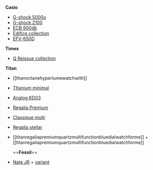  

**Casio**

- [G-shock 5000u](https://www.amazon.in/G-Shock-GW-5000U-1JF-Resistant-GW-5000-Shipped/dp/B098DGF6CM)
- [G-shock 2100](https://www.casio.com/in/watches/gshock/products/analog-digital/ga-2100/)
- [ECB 900db](https://www.flipkart.com/casio-ecb-900db-1bdr-analog-digital-watch-men/p/itmf827d0285938e?pid=WATFJWXYZPX75H4A&lid=LSTWATFJWXYZPX75H4ATLEVNS&marketplace=FLIPKART&q=watches+for+men&store=r18%2Ff13&srno=s_2_51&otracker=search&otracker1=search&fm=Search&iid=f55a9be8-6769-4aaf-a5f6-04c03f2190a2.WATFJWXYZPX75H4A.SEARCH&ppt=sp&ppn=sp&ssid=1cqvsqkvoq5o9xxc1720101873082&qH=959e134ef548e173)
- [Edifice collection](https://www.casio.com/in/watches/edifice/)
- [EFV-650D](https://www.flipkart.com/casio-efv-650d-3avudf-edifice-analog-watch-men/p/itm77b594d297ff2?pid=WATGWH8RGAANHNMY&lid=LSTWATGWH8RGAANHNMYFBRKIL&marketplace=FLIPKART&q=men+wrist+watches&store=r18%2Ff13&srno=s_1_20&otracker=AS_Query_HistoryAutoSuggest_4_0&otracker1=AS_Query_HistoryAutoSuggest_4_0&fm=Search&iid=fe26cbe6-242d-4133-ad96-56d743607249.WATGWH8RGAANHNMY.SEARCH&ppt=sp&ppn=sp&ssid=cezjia24y24vhatc1720104999488&qH=21074c52d6bfdb0b)

**Timex**

- [Q Reissue collection](https://shop.timexindia.com/collections/men-q-timex-reissue?uff_j7igan_tags=Men)

**Titan**

- [[titanoctanehyperlumewatchwith]]
- [TItanium minimal](https://www.flipkart.com/titan-titanium-analog-watch-men/p/itm3e1e216ef3bdb?pid=WATGVJM8GTHNAGG6&lid=LSTWATGVJM8GTHNAGG6XRZNEB&marketplace=FLIPKART&q=watches+for+men&store=r18%2Ff13&srno=s_1_34&otracker=search&otracker1=search&fm=Search&iid=254f1001-5616-42bb-84e7-6e4550f43121.WATGVJM8GTHNAGG6.SEARCH&ppt=sp&ppn=sp&ssid=1cqvsqkvoq5o9xxc1720101873082&qH=959e134ef548e173)
- [Analog KD03](https://www.flipkart.com/titan-90090kd03-dm762-titan-quartet-analog-watch-men/p/itm4e8649cece5d6?pid=WATGN8A6G2CHGKME&lid=LSTWATGN8A6G2CHGKMERGRNDK&marketplace=FLIPKART&q=watches+for+men&store=r18%2Ff13&srno=s_2_61&otracker=search&otracker1=search&fm=Search&iid=f55a9be8-6769-4aaf-a5f6-04c03f2190a2.WATGN8A6G2CHGKME.SEARCH&ppt=sp&ppn=sp&ssid=1cqvsqkvoq5o9xxc1720101873082&qH=959e134ef548e173)
- [Regalia Premium](https://www.flipkart.com/titan-regalia-premium-analog-watch-men/p/itm4aa7b291255fd?pid=WATGMQNNBRK9GG76&lid=LSTWATGMQNNBRK9GG768MHHUD&marketplace=FLIPKART&q=watches+for+men&store=r18%2Ff13&srno=s_3_100&otracker=search&otracker1=search&fm=Search&iid=7ed82dd1-9686-430b-9a00-8d16fcbd5214.WATGMQNNBRK9GG76.SEARCH&ppt=sp&ppn=sp&ssid=1cqvsqkvoq5o9xxc1720101873082&qH=959e134ef548e173)
- [Classique multi](https://www.flipkart.com/titan-classique-slim-multifuction-analog-watch-men/p/itm154ff66735509?pid=WATGZ6SZYYXKWQN2&lid=LSTWATGZ6SZYYXKWQN2ONWJDR&marketplace=FLIPKART&q=watches+for+men&store=r18%2Ff13&srno=s_3_102&otracker=search&otracker1=search&fm=Search&iid=7ed82dd1-9686-430b-9a00-8d16fcbd5214.WATGZ6SZYYXKWQN2.SEARCH&ppt=sp&ppn=sp&ssid=1cqvsqkvoq5o9xxc1720101873082&qH=959e134ef548e173)
- [Regalia stellar](https://www.flipkart.com/titan-regallia-stellar-quartz-multifunction-analog-watch-men/p/itmdeb1b2b56f315?pid=WATGUC4G2Q3CCY2Y&lid=LSTWATGUC4G2Q3CCY2YBC9AEP&marketplace=FLIPKART&q=watches+for+men&store=r18%2Ff13&srno=s_3_101&otracker=search&otracker1=search&fm=Search&iid=7ed82dd1-9686-430b-9a00-8d16fcbd5214.WATGUC4G2Q3CCY2Y.SEARCH&ppt=sp&ppn=sp&ssid=1cqvsqkvoq5o9xxc1720101873082&qH=959e134ef548e173)
- [[titanregaliapremiumquartzmultifunctionbluedialwatchforme]] + [[titanregaliapremiumquartzmultifunctionbluedialwatchforme]]
    
    ==**Fossil**==
    
- [Nate JR](https://www.amazon.in/Fossil-Nate-Chronograph-Black-Watch-JR1401/dp/B008AXYWHQ/ref=sr_1_301?crid=3LOS8XY43ODUF&dib=eyJ2IjoiMSJ9.g49mr9GGcvD1jjunoowQgZs1q5tLKu9BMpw5F223aMnpdoG72vU7Z-U4haEO1uQDAvxNYuiR9FLz_ik_YA6K_xAraSfiayc7UF-NHfn6hVMW-jYK4nnbaJdve1ar8fgzuYJzomZqL4vuQAka0lxicfxgCZkHkv_jgaLdicl8-RLyb1MyWn_tSj0nebzKiXikBHyiU4X4PcY6ZDnOwQOtTr6oMgGLZi2Q-B5WbEW_MUha3J-U3xNGSE_VKTrR3GeEQM0FqG6izV-IKvukc6JtoZVKxbF02NRkYB-aBWesSRs.rdKodDM0O6K8YCm8JZJC7yUEw3aAz4XgifpYlJUd7Gs&dib_tag=se&keywords=watches+for+men&qid=1721477948&refinements=p_123%3A179010%7C230208%7C230542%7C235696%7C258694&rnid=91049095031&s=watches&sprefix=watches%2Caps%2C773&sr=1-301) + [variant](https://www.amazon.in/Fossil-Nate-Chronograph-Grey-Watch-JR1437/dp/B009LSKPYI/ref=sr_1_341?crid=3LOS8XY43ODUF&dib=eyJ2IjoiMSJ9.t9s9iZ79cvFtvwrivSdt0jn8DUJXPfZ0hDXNAxfujJIKr31uN3_jJuW0-1nXe0nB9nlbtM5HpvyeQMRe6Ma1UV41jfIhoaO7eNY07fwmyF9GITi1xXwK0smFIuTy-Xe6nBC7CFp_o4CgGZKwVMkAw2n7ieatRoJqYmv7kxvpN2sAmdBo1sy_75KT549wPYIwNcIFdK77EcT-Vy2HJCxMlldCaR7Tr5f7P1T4M5f296ETS0rb79kpa5UmXwaAVbJKeQtqrKZfbr6ISfytKjf2c0R83Be5fqVeOGG6vkh7VY0.SPQulBWaIyXPaFes6WAc19C3bJgj-Iu0-f0RDXzisbI&dib_tag=se&keywords=watches+for+men&qid=1721478004&refinements=p_123%3A179010%7C230208%7C230542%7C235696%7C258694&rnid=91049095031&s=watches&sprefix=watches%2Caps%2C773&sr=1-341)